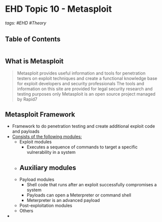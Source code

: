 # EHD Topic 10 - Metasploit

###### tags: #EHD #Theory 

## Table of Contents
```toc
```

## What is Metasploit
> Metasploit provides useful information and tools for penetration testers on exploit techniques and create a functional knowledge base for exploit developers and security professionals
> The tools and information on this site are provided for legal security research and testing purposes only
> Metasploit is an open source project managed by Rapid7

## Metasploit Framework
- Framework to do penetration testing and create additional exploit code and payloads
- <u>Consists of the following modules:</u>
	- Exploit modules
		- Executes a sequence of commands to target a specific vulnerability in a system
	- Auxiliary modules
		- 
	- Payload modules
		- Shell code that runs after an exploit successfully compromises a system
		- Payloads can open a Meterpreter or command shell
		- Meterpreter is an advanced payload
	- Post-exploitation modules
	- Others
- 